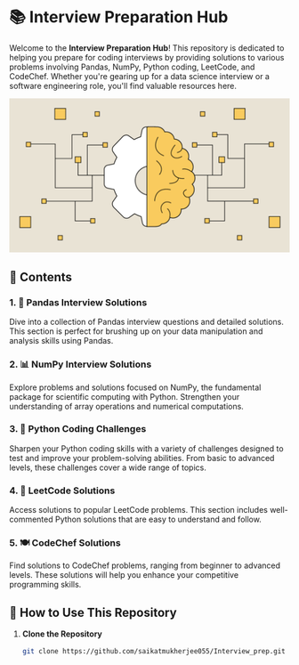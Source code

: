 # 📚 Interview Preparation Hub

Welcome to the **Interview Preparation Hub**! This repository is dedicated to helping you prepare for coding interviews by providing solutions to various problems involving Pandas, NumPy, Python coding, LeetCode, and CodeChef. Whether you're gearing up for a data science interview or a software engineering role, you'll find valuable resources here.

![Interview Preparation Hub Banner](./images/machine_image_1.png)

## 🚀 Contents

### 1. 🐼 Pandas Interview Solutions
Dive into a collection of Pandas interview questions and detailed solutions. This section is perfect for brushing up on your data manipulation and analysis skills using Pandas.

### 2. 📊 NumPy Interview Solutions
Explore problems and solutions focused on NumPy, the fundamental package for scientific computing with Python. Strengthen your understanding of array operations and numerical computations.

### 3. 🐍 Python Coding Challenges
Sharpen your Python coding skills with a variety of challenges designed to test and improve your problem-solving abilities. From basic to advanced levels, these challenges cover a wide range of topics.

### 4. 🧩 LeetCode Solutions
Access solutions to popular LeetCode problems. This section includes well-commented Python solutions that are easy to understand and follow.

### 5. 🍽️ CodeChef Solutions
Find solutions to CodeChef problems, ranging from beginner to advanced levels. These solutions will help you enhance your competitive programming skills.

## 📖 How to Use This Repository

1. **Clone the Repository**
   ```bash
   git clone https://github.com/saikatmukherjee055/Interview_prep.git
